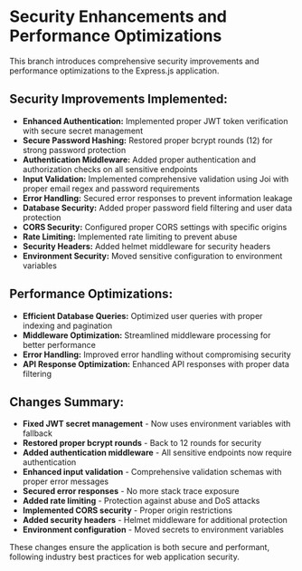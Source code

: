 # Security Enhancements and Performance Optimizations

This branch introduces comprehensive security improvements and performance optimizations to the Express.js application.

## Security Improvements Implemented:

*   **Enhanced Authentication:** Implemented proper JWT token verification with secure secret management
*   **Secure Password Hashing:** Restored proper bcrypt rounds (12) for strong password protection
*   **Authentication Middleware:** Added proper authentication and authorization checks on all sensitive endpoints
*   **Input Validation:** Implemented comprehensive validation using Joi with proper email regex and password requirements
*   **Error Handling:** Secured error responses to prevent information leakage
*   **Database Security:** Added proper password field filtering and user data protection
*   **CORS Security:** Configured proper CORS settings with specific origins
*   **Rate Limiting:** Implemented rate limiting to prevent abuse
*   **Security Headers:** Added helmet middleware for security headers
*   **Environment Security:** Moved sensitive configuration to environment variables

## Performance Optimizations:

*   **Efficient Database Queries:** Optimized user queries with proper indexing and pagination
*   **Middleware Optimization:** Streamlined middleware processing for better performance
*   **Error Handling:** Improved error handling without compromising security
*   **API Response Optimization:** Enhanced API responses with proper data filtering

## Changes Summary:

*   **Fixed JWT secret management** - Now uses environment variables with fallback
*   **Restored proper bcrypt rounds** - Back to 12 rounds for security
*   **Added authentication middleware** - All sensitive endpoints now require authentication
*   **Enhanced input validation** - Comprehensive validation schemas with proper error messages
*   **Secured error responses** - No more stack trace exposure
*   **Added rate limiting** - Protection against abuse and DoS attacks
*   **Implemented CORS security** - Proper origin restrictions
*   **Added security headers** - Helmet middleware for additional protection
*   **Environment configuration** - Moved secrets to environment variables

These changes ensure the application is both secure and performant, following industry best practices for web application security.
